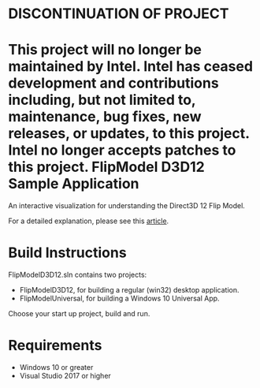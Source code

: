 # DISCONTINUATION OF PROJECT #
This project will no longer be maintained by Intel.
Intel has ceased development and contributions including, but not limited to, maintenance, bug fixes, new releases, or updates, to this project.
Intel no longer accepts patches to this project.
FlipModel D3D12 Sample Application
======================================================
An interactive visualization for understanding the Direct3D 12 Flip Model.

For a detailed explanation, please see this [article](https://software.intel.com/en-us/articles/sample-application-for-direct3d-12-flip-model-swap-chains).

Build Instructions
==================
FlipModelD3D12.sln contains two projects:
- FlipModelD3D12, for building a regular (win32) desktop application.
- FlipModelUniversal, for building a Windows 10 Universal App.

Choose your start up project, build and run.

Requirements
============
- Windows 10 or greater
- Visual Studio 2017 or higher


 
